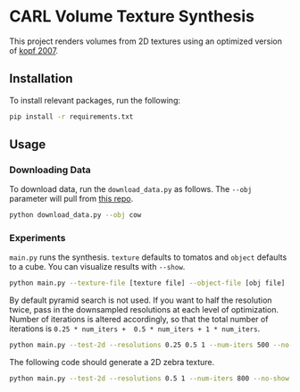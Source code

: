 # CARL Volume Texture Synthesis
This project renders volumes from 2D textures using an optimized version of [kopf 2007](https://www.cs.princeton.edu/courses/archive/fall07/cos597B/papers/kopf-solid-texture.pdf).


## Installation 
To install relevant packages, run the following:
```bash
pip install -r requirements.txt
```

## Usage
### Downloading Data
To download data, run the `download_data.py` as follows. The `--obj` parameter will pull from [this repo](https://github.com/alecjacobson/common-3d-test-models/tree/master/data).
```bash
python download_data.py --obj cow
```

### Experiments

`main.py` runs the synthesis. `texture` defaults to tomatos and `object` defaults to a cube. You can visualize results with `--show`.
```bash
python main.py --texture-file [texture file] --object-file [obj file]
```

By default pyramid search is not used. If you want to half the resolution twice, pass in the downsampled resolutions at each level of optimization. Number of iterations is altered accordingly, so that the total number of iterations is `0.25 * num_iters +  0.5 * num_iters + 1 * num_iters`.
```bash
python main.py --test-2d --resolutions 0.25 0.5 1 --num-iters 500 --no-show
```

The following code should generate a 2D zebra texture. 
```bash
python main.py --test-2d --resolutions 0.5 1 --num-iters 800 --no-show
```
